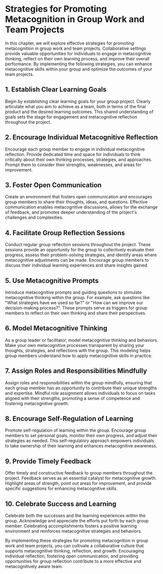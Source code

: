 Strategies for Promoting Metacognition in Group Work and Team Projects
=================================================================================

In this chapter, we will explore effective strategies for promoting metacognition in group work and team projects. Collaborative settings provide valuable opportunities for individuals to engage in metacognitive thinking, reflect on their own learning process, and improve their overall performance. By implementing the following strategies, you can enhance metacognitive skills within your group and optimize the outcomes of your team projects.

**1. Establish Clear Learning Goals**
-------------------------------------

Begin by establishing clear learning goals for your group project. Clearly articulate what you aim to achieve as a team, both in terms of the final product and the desired learning outcomes. This shared understanding of goals sets the stage for engagement and metacognitive reflection throughout the project.

**2. Encourage Individual Metacognitive Reflection**
----------------------------------------------------

Encourage each group member to engage in individual metacognitive reflection. Provide dedicated time and space for individuals to think critically about their own thinking processes, strategies, and approaches. Prompt them to consider their strengths, weaknesses, and areas for improvement.

**3. Foster Open Communication**
--------------------------------

Create an environment that fosters open communication and encourages group members to share their thoughts, ideas, and questions. Effective communication enables metacognitive discussions, allows for the exchange of feedback, and promotes deeper understanding of the project's challenges and complexities.

**4. Facilitate Group Reflection Sessions**
-------------------------------------------

Conduct regular group reflection sessions throughout the project. These sessions provide an opportunity for the group to collectively evaluate their progress, assess their problem-solving strategies, and identify areas where metacognitive adjustments can be made. Encourage group members to discuss their individual learning experiences and share insights gained.

**5. Use Metacognitive Prompts**
--------------------------------

Introduce metacognitive prompts and guiding questions to stimulate metacognitive thinking within the group. For example, ask questions like "What strategies have we used so far?" or "How can we improve our decision-making process?". These prompts serve as triggers for group members to reflect on their own thinking and share their perspectives.

**6. Model Metacognitive Thinking**
-----------------------------------

As a group leader or facilitator, model metacognitive thinking and behaviors. Make your own metacognitive processes transparent by sharing your thoughts, strategies, and reflections with the group. This modeling helps group members understand how to apply metacognitive skills in practice.

**7. Assign Roles and Responsibilities Mindfully**
--------------------------------------------------

Assign roles and responsibilities within the group mindfully, ensuring that each group member has an opportunity to contribute their unique strengths and expertise. Mindful role assignment allows individuals to focus on tasks aligned with their strengths, promoting a sense of competence and fostering metacognitive growth.

**8. Encourage Self-Regulation of Learning**
--------------------------------------------

Promote self-regulation of learning within the group. Encourage group members to set personal goals, monitor their own progress, and adjust their strategies as needed. This self-regulatory approach empowers individuals to take ownership of their learning and enhances metacognitive awareness.

**9. Provide Timely Feedback**
------------------------------

Offer timely and constructive feedback to group members throughout the project. Feedback serves as an essential catalyst for metacognitive growth. Highlight areas of strength, point out areas for improvement, and provide specific suggestions for enhancing metacognitive skills.

**10. Celebrate Success and Learning**
--------------------------------------

Celebrate both the successes and the learning experiences within the group. Acknowledge and appreciate the efforts put forth by each group member. Celebrating accomplishments fosters a positive learning environment and reinforces metacognitive strategies and behaviors.

By implementing these strategies for promoting metacognition in group work and team projects, you can cultivate a collaborative culture that supports metacognitive thinking, reflection, and growth. Encouraging individual reflection, fostering open communication, and providing opportunities for group reflection contribute to a more effective and metacognitively aware team.
